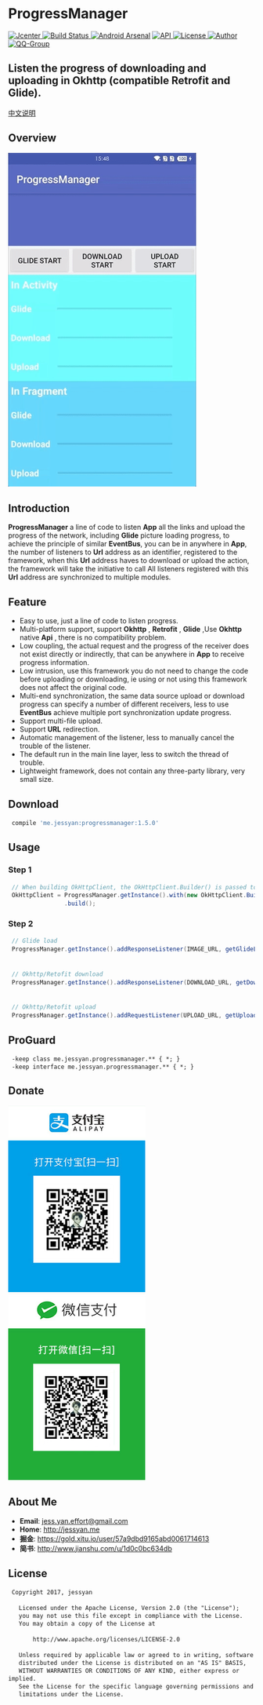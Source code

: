 # ProgressManager
[ ![Jcenter](https://img.shields.io/badge/Jcenter-v1.5.0-brightgreen.svg?style=flat-square) ](https://bintray.com/jessyancoding/maven/progressmanager/1.5.0/link)
[ ![Build Status](https://travis-ci.org/JessYanCoding/ProgressManager.svg?branch=master) ](https://travis-ci.org/JessYanCoding/ProgressManager)
[ ![Android Arsenal](https://img.shields.io/badge/Android%20Arsenal-ProgressManager-brightgreen.svg?style=flat-square)](https://android-arsenal.com/details/1/5865)
[ ![API](https://img.shields.io/badge/API-14%2B-blue.svg?style=flat-square) ](https://developer.android.com/about/versions/android-4.0.html)
[ ![License](http://img.shields.io/badge/License-Apache%202.0-blue.svg?style=flat-square) ](http://www.apache.org/licenses/LICENSE-2.0)
[ ![Author](https://img.shields.io/badge/Author-JessYan-orange.svg?style=flat-square) ](https://www.jianshu.com/u/1d0c0bc634db)
[ ![QQ-Group](https://img.shields.io/badge/QQ群-301733278-orange.svg?style=flat-square) ](https://shang.qq.com/wpa/qunwpa?idkey=1a5dc5e9b2e40a780522f46877ba243eeb64405d42398643d544d3eec6624917)


## Listen the progress of  downloading and uploading in Okhttp (compatible Retrofit and Glide).

[中文说明](README-zh.md)

## Overview
![gif](arts/progressManager.gif)

## Introduction
**ProgressManager** a line of code to listen **App** all the links and upload the progress of the network, including **Glide** picture loading progress, to achieve the principle of similar **EventBus**, you can be in anywhere in **App**, the number of listeners to **Url** address as an identifier, registered to the framework, when this **Url** address haves to download or upload the action, the framework will take the initiative to call All listeners registered with this **Url** address are synchronized to multiple modules.


## Feature
* Easy to use, just a line of code to listen progress.
* Multi-platform support, support **Okhttp** , **Retrofit** , **Glide** ,Use **Okhttp** native **Api** , there is no compatibility problem.
* Low coupling, the actual request and the progress of the receiver does not exist directly or indirectly, that can be anywhere in **App** to receive progress information.
* Low intrusion, use this framework you do not need to change the code before uploading or downloading, ie using or not using this framework does not affect the original code.
* Multi-end synchronization, the same data source upload or download progress can specify a number of different receivers, less to use **EventBus** achieve multiple port synchronization update progress.
* Support multi-file upload.
* Support **URL** redirection.
* Automatic management of the listener, less to manually cancel the trouble of the listener.
* The default run in the main line layer, less to switch the thread of trouble.
* Lightweight framework, does not contain any three-party library, very small size.

## Download
``` gradle
 compile 'me.jessyan:progressmanager:1.5.0'
```

## Usage
### Step 1
``` java
 // When building OkHttpClient, the OkHttpClient.Builder() is passed to the with() method to initialize the configuration
 OkHttpClient = ProgressManager.getInstance().with(new OkHttpClient.Builder())
                .build();
```

### Step 2
``` java
 // Glide load
 ProgressManager.getInstance().addResponseListener(IMAGE_URL, getGlideListener());


 // Okhttp/Retofit download
 ProgressManager.getInstance().addResponseListener(DOWNLOAD_URL, getDownloadListener());


 // Okhttp/Retofit upload
 ProgressManager.getInstance().addRequestListener(UPLOAD_URL, getUploadListener());
```


## ProGuard
```
 -keep class me.jessyan.progressmanager.** { *; }
 -keep interface me.jessyan.progressmanager.** { *; }
```

## Donate
![alipay](https://raw.githubusercontent.com/JessYanCoding/MVPArms/master/image/pay_alipay.jpg) ![](https://raw.githubusercontent.com/JessYanCoding/MVPArms/master/image/pay_wxpay.jpg)

## About Me
* **Email**: <jess.yan.effort@gmail.com>
* **Home**: <http://jessyan.me>
* **掘金**: <https://gold.xitu.io/user/57a9dbd9165abd0061714613>
* **简书**: <http://www.jianshu.com/u/1d0c0bc634db>

## License
```
 Copyright 2017, jessyan

   Licensed under the Apache License, Version 2.0 (the "License");
   you may not use this file except in compliance with the License.
   You may obtain a copy of the License at

       http://www.apache.org/licenses/LICENSE-2.0

   Unless required by applicable law or agreed to in writing, software
   distributed under the License is distributed on an "AS IS" BASIS,
   WITHOUT WARRANTIES OR CONDITIONS OF ANY KIND, either express or implied.
   See the License for the specific language governing permissions and
   limitations under the License.
```
